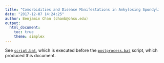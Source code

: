 ```yaml
---
title: "Comorbidities and Disease Manifestations in Ankylosing Spondylitis (BAD AS)"
date: "2017-12-07 14:24:25"
author: Benjamin Chan (chanb@ohsu.edu)
output:
  html_document:
    toc: true
    theme: simplex
---
```

See [`script.bat`](../scripts), 
which is executed before the [`postprocess.bat`](../scripts) script, 
which produced this document.


